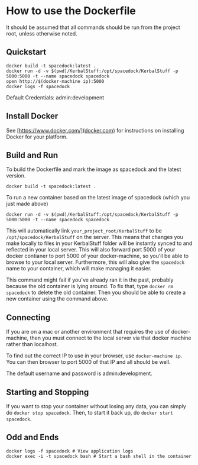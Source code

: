 # How to use the Dockerfile
It should be assumed that all commands should be run from the project root, unless otherwise noted.

## Quickstart
```
docker build -t spacedock:latest .
docker run -d -v $(pwd)/KerbalStuff:/opt/spacedock/KerbalStuff -p 5000:5000 -t --name spacedock spacedock
open http://$(docker-machine ip):5000
docker logs -f spacedock
```
Default Credentials: admin:development

## Install Docker
See [https://www.docker.com/](docker.com) for instructions on installing Docker for your platform.

## Build and Run
To build the Dockerfile and mark the image as spacedock and the latest version.
```
docker build -t spacedock:latest .
```

To run a new container based on the latest image of spacedock (which you just made above)
```
docker run -d -v $(pwd)/KerbalStuff:/opt/spacedock/KerbalStuff -p 5000:5000 -t --name spacedock spacedock
```
This will automatically link ```your_project_root/KerbalStuff``` to be ```/opt/spacedock/KerbalStuff``` on the server.
This means that changes you make locally to files in your KerbalStuff folder will be instantly synced to and reflected in your local server.
This will also forward port 5000 of your docker contianer to port 5000 of your docker-machine, so you'll be able to browse to your local server.
Furthermore, this will also give the ```spacedock``` name to your container, which will make managing it easier.

This command might fail if you've already ran it in the past, probably because the old container is lying around. To fix that, type ```docker rm spacedock``` to delete the old container. Then you should be able to create a new container using the command above.

## Connecting
If you are on a mac or another environment that requires the use of docker-machine, then you must connect to the local server via that docker machine rather than localhost.

To find out the correct IP to use in your browser, use ```docker-machine ip```. You can then browser to port 5000 of that IP and all should be well.

The default username and password is admin:development.

## Starting and Stopping
If you want to stop your container without losing any data, you can simply do ```docker stop spacedock```.
Then, to start it back up, do ```docker start spacedock```.

## Odd and Ends
```
docker logs -f spacedock # View application logs
docker exec -i -t spacedock bash # Start a bash shell in the container
```
